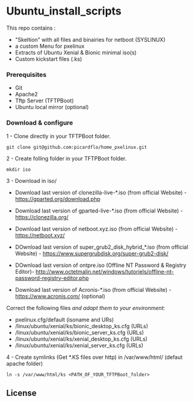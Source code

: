 # Ubuntu_install_scripts

This repo contains :

- "Skeltion" with all files and binairies for netboot (SYSLINUX)
- a custom Menu for pxelinux
- Extracts of Ubuntu Xenial & Bionic minimal iso(s)
- Custom kickstart files (.ks)

### Prerequisites

* Git
* Apache2
* Tftp Server (TFTPBoot)
* Ubuntu local mirror (optional)

### Download & configure

1 - Clone directly in your TFTPBoot folder.

```
git clone git@github.com:picardflo/home_pxelinux.git
```
2 - Create folling folder in your TFTPBoot folder.
```
mkdir iso
```
3 - Download in iso/

- Download last version of clonezilla-live-*.iso (from official Website) - https://gparted.org/download.php
- Download last version of gparted-live-*.iso (from official Website)  - https://clonezilla.org/
- Download last version of netboot.xyz.iso (from official Website) - https://netboot.xyz/
- DOwnload last version of super_grub2_disk_hybrid_*.iso (from official Website) - https://www.supergrubdisk.org/super-grub2-disk/
- DOwnload last version of  ontpre.iso (Offline NT Password & Registry Editor)- http://www.octetmalin.net/windows/tutoriels/offline-nt-password-registry-editor.php

- Download last version of Acronis-*.iso (from official Website) - https://www.acronis.com/ (optional)

Correct the following files *and adapt them to your environment*:
- pxelinux.cfg/default (isoname and URs)
- /linux/ubuntu/xenial/ks/bionic_desktop_ks.cfg (URLs)
- /linux/ubuntu/xenial/ks/bionic_server_ks.cfg (URLs)
- /linux/ubuntu/xenial/ks/xenial_desktop_ks.cfg (URLs)
- /linux/ubuntu/xenial/ks/xenial_server_ks.cfg (URLs)


4 - Create symlinks (Get *.KS files over http) in /var/www/html/ (defaut apache folder)

```ln -s /var/www/html/ks <PATH_OF_YOUR_TFTPBoot_folder>```

## License

